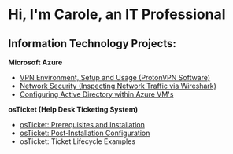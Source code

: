 # Hi, I'm Carole, an IT Professional

## Information Technology Projects:

**Microsoft Azure**
  * [VPN Environment, Setup and Usage (ProtonVPN Software)](https://github.com/cgreene200/vpn-environ-setup)
  * [Network Security (Inspecting Network Traffic via Wireshark)](https://github.com/cgreene200/network-security)
  * [Configuring Active Directory within Azure VM's](https://github.com/cgreene200/configure-active-direct)

**osTicket (Help Desk Ticketing System)**
  * [osTicket: Prerequisites and Installation](https://github.com/cgreene200/osTicket-Prerequisites-and-Installation.git)
  * [osTicket: Post-Installation Configuration](https://github.com/cgreene200/osTicket-Post-Installation-Configuration.git)
  * osTicket: Ticket Lifecycle Examples
